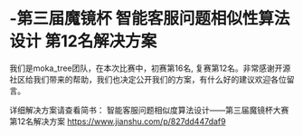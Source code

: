 # -第三届魔镜杯 智能客服问题相似性算法设计 第12名解决方案

我们是moka_tree团队，在本次比赛中，初赛第16名, 复赛第12名。非常感谢开源社区给我们带来的帮助，我们也决定公开我们的方案，有什么好的建议欢迎各位留言。

详细解决方案请查看简书： 
智能客服问题相似度算法设计——第三届魔镜杯大赛第12名解决方案 
https://www.jianshu.com/p/827dd447daf9
